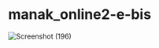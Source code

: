 # manak_online2-e-bis

![Screenshot (196)](https://github.com/anuragdes/manak_online2-e-bis/assets/100059293/8bfafc8f-bd56-4f42-9bf0-548f846d69d8)
